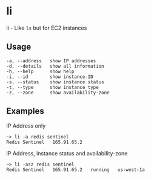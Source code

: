 # li
li - Like `ls` but for EC2 instances

## Usage 

```
-a, --address   show IP addresses
-d, --details   show all information
-h, --help      show help
-i, --id        show instance-ID
-s, --status    show instance status
-t, --type      show instance type
-z, --zone      show availability-zone
```

## Examples

IP Address only
```
~> li -a redis sentinel
Redis Sentinel   165.91.65.2
```
   
IP Address, instance status and availability-zone
```
~> li -asz redis sentinel
Redis Sentinel   165.91.65.2   running   us-west-1a

```

